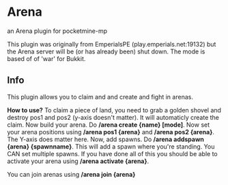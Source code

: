 # Arena
an Arena plugin for pocketmine-mp

This plugin was originally from EmperialsPE (play.emperials.net:19132) but the Arena server will be (or has already been) shut down. The mode is based of of 'war' for Bukkit.

## Info
This plugin allows you to claim and and create and fight in arenas.

**How to use?**
To claim a piece of land, you need to grab a golden shovel and destroy pos1 and pos2 (y-axis doesn't matter). It will automaticly create the claim. Now build your arena. Do **/arena create {name} [mode]**. Now set your arena positions using **/arena pos1 {arena}** and **/arena pos2 {arena}**. The Y-axis does matter here. Now, add spawns. Do **/arena addspawn {arena} {spawnname}**. This will add a spawn where you're standing. You CAN set multiple spawns. If you have done all of this you should be able to activate your arena using **/arena activate {arena}**.

You can join arenas using **/arena join {arena}**
